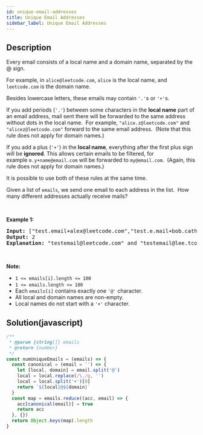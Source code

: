 ```yaml
---
id: unique-email-addresses
title: Unique Email Addresses
sidebar_label: Unique Email Addresses
---
```

## Description
<div class="description">
<p>Every email consists of a local name and a domain name, separated by the @ sign.</p>

<p>For example, in <code>alice@leetcode.com</code>,&nbsp;<code>alice</code> is the local name, and <code>leetcode.com</code> is the domain name.</p>

<p>Besides lowercase letters, these emails may contain <code>&#39;.&#39;</code>s or <code>&#39;+&#39;</code>s.</p>

<p>If you add periods (<code>&#39;.&#39;</code>) between some characters in the <strong>local name</strong> part of an email address, mail sent there will be forwarded to the same address without dots in the local name.&nbsp; For example, <code>&quot;alice.z@leetcode.com&quot;</code> and <code>&quot;alicez@leetcode.com&quot;</code> forward to the same email address.&nbsp; (Note that this rule does not apply for domain names.)</p>

<p>If you add a plus (<code>&#39;+&#39;</code>) in the <strong>local name</strong>, everything after the first plus sign will be&nbsp;<strong>ignored</strong>. This allows certain emails to be filtered, for example&nbsp;<code>m.y+name@email.com</code>&nbsp;will be forwarded to&nbsp;<code>my@email.com</code>.&nbsp; (Again, this rule does not apply for domain names.)</p>

<p>It is possible to use both of these rules at the same time.</p>

<p>Given a list of <code>emails</code>, we send one email to each address in the list.&nbsp;&nbsp;How many different addresses actually receive mails?&nbsp;</p>

<p>&nbsp;</p>

<div>
<p><strong>Example 1:</strong></p>

<pre>
<strong>Input: </strong><span id="example-input-1-1">[&quot;test.email+alex@leetcode.com&quot;,&quot;test.e.mail+bob.cathy@leetcode.com&quot;,&quot;testemail+david@lee.tcode.com&quot;]</span>
<strong>Output: </strong><span id="example-output-1">2</span>
<strong><span>Explanation:</span></strong><span>&nbsp;&quot;</span><span id="example-input-1-1">testemail@leetcode.com&quot; and &quot;testemail@lee.tcode.com&quot; </span>actually receive mails
</pre>

<p>&nbsp;</p>

<p><strong>Note:</strong></p>

<ul>
	<li><code>1 &lt;= emails[i].length&nbsp;&lt;= 100</code></li>
	<li><code>1 &lt;= emails.length &lt;= 100</code></li>
	<li>Each <code>emails[i]</code> contains exactly one <code>&#39;@&#39;</code> character.</li>
	<li>All local and domain names are non-empty.</li>
	<li>Local names do not start with a <code>&#39;+&#39;</code> character.</li>
</ul>
</div>

</div>

## Solution(javascript)
```javascript
/**
 * @param {string[]} emails
 * @return {number}
 */
const numUniqueEmails = (emails) => {
  const canonical = (email = '') => {
    let [local, domain] = email.split('@')
    local = local.replace(/\./g, '')
    local = local.split('+')[0]
    return `${local}@${domain}`
  }
  const map = emails.reduce((acc, email) => {
    acc[canonical(email)] = true
    return acc
  }, {})
  return Object.keys(map).length
}
```